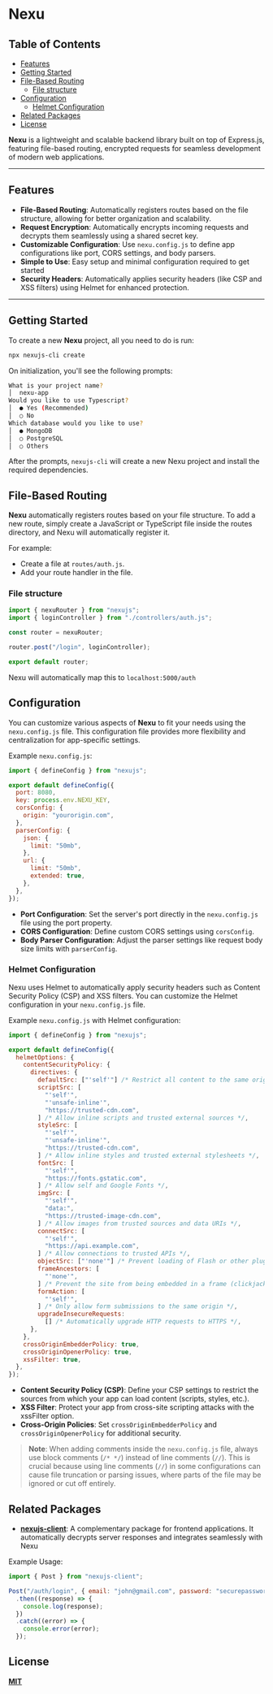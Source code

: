 # **Nexu**

## Table of Contents

- [Features](#features)
- [Getting Started](#getting-started)
- [File-Based Routing](#file-based-routing)
  - [File structure](#file-structure)
- [Configuration](#configuration)
  - [Helmet Configuration](#helmet-configuration)
- [Related Packages](#related-packages)
- [License](#license)

**Nexu** is a lightweight and scalable backend library built on top of Express.js, featuring file-based routing, encrypted requests for seamless development of modern web applications.

---

## Features

- **File-Based Routing**: Automatically registers routes based on the file structure, allowing for better organization and scalability.
- **Request Encryption**: Automatically encrypts incoming requests and decrypts them seamlessly using a shared secret key.
- **Customizable Configuration**: Use `nexu.config.js` to define app configurations like port, CORS settings, and body parsers.
- **Simple to Use**: Easy setup and minimal configuration required to get started
- **Security Headers**: Automatically applies security headers (like CSP and XSS filters) using Helmet for enhanced protection.

---

## Getting Started

To create a new **Nexu** project, all you need to do is run:

```bash
npx nexujs-cli create
```

On initialization, you'll see the following prompts:

```bash
What is your project name?
│  nexu-app
Would you like to use Typescript?
│  ● Yes (Recommended)
│  ○ No
Which database would you like to use?
│  ● MongoDB
│  ○ PostgreSQL
│  ○ Others
```

After the prompts, `nexujs-cli` will create a new Nexu project and install the required dependencies.

## File-Based Routing

**Nexu** automatically registers routes based on your file structure. To add a new route, simply create a JavaScript or TypeScript file inside the routes directory, and Nexu will automatically register it.

For example:

- Create a file at `routes/auth.js`.
- Add your route handler in the file.

### File structure

```js
import { nexuRouter } from "nexujs";
import { loginController } from "./controllers/auth.js";

const router = nexuRouter;

router.post("/login", loginController);

export default router;
```

Nexu will automatically map this to `localhost:5000/auth`

## Configuration

You can customize various aspects of **Nexu** to fit your needs using the `nexu.config.js` file. This configuration file provides more flexibility and centralization for app-specific settings.

Example `nexu.config.js`:

```js
import { defineConfig } from "nexujs";

export default defineConfig({
  port: 8080,
  key: process.env.NEXU_KEY,
  corsConfig: {
    origin: "yourorigin.com",
  },
  parserConfig: {
    json: {
      limit: "50mb",
    },
    url: {
      limit: "50mb",
      extended: true,
    },
  },
});
```

- **Port Configuration**: Set the server's port directly in the `nexu.config.js` file using the port property.
- **CORS Configuration**: Define custom CORS settings using `corsConfig`.
- **Body Parser Configuration**: Adjust the parser settings like request body size limits with `parserConfig`.

### Helmet Configuration

Nexu uses Helmet to automatically apply security headers such as Content Security Policy (CSP) and XSS filters. You can customize the Helmet configuration in your `nexu.config.js` file.

Example `nexu.config.js` with Helmet configuration:

```js
import { defineConfig } from "nexujs";

export default defineConfig({
  helmetOptions: {
    contentSecurityPolicy: {
      directives: {
        defaultSrc: ["'self'"] /* Restrict all content to the same origin */,
        scriptSrc: [
          "'self'",
          "'unsafe-inline'",
          "https://trusted-cdn.com",
        ] /* Allow inline scripts and trusted external sources */,
        styleSrc: [
          "'self'",
          "'unsafe-inline'",
          "https://trusted-cdn.com",
        ] /* Allow inline styles and trusted external stylesheets */,
        fontSrc: [
          "'self'",
          "https://fonts.gstatic.com",
        ] /* Allow self and Google Fonts */,
        imgSrc: [
          "'self'",
          "data:",
          "https://trusted-image-cdn.com",
        ] /* Allow images from trusted sources and data URIs */,
        connectSrc: [
          "'self'",
          "https://api.example.com",
        ] /* Allow connections to trusted APIs */,
        objectSrc: ["'none'"] /* Prevent loading of Flash or other plugins */,
        frameAncestors: [
          "'none'",
        ] /* Prevent the site from being embedded in a frame (clickjacking protection) */,
        formAction: [
          "'self'",
        ] /* Only allow form submissions to the same origin */,
        upgradeInsecureRequests:
          [] /* Automatically upgrade HTTP requests to HTTPS */,
      },
    },
    crossOriginEmbedderPolicy: true,
    crossOriginOpenerPolicy: true,
    xssFilter: true,
  },
});
```

- **Content Security Policy (CSP)**: Define your CSP settings to restrict the sources from which your app can load content (scripts, styles, etc.).
- **XSS Filter**: Protect your app from cross-site scripting attacks with the xssFilter option.
- **Cross-Origin Policies**: Set `crossOriginEmbedderPolicy` and `crossOriginOpenerPolicy` for additional security.

> **Note**: When adding comments inside the `nexu.config.js` file, always use block comments (`/* */`) instead of line comments (`//`). This is crucial because using line comments (`//`) in some configurations can cause file truncation or parsing issues, where parts of the file may be ignored or cut off entirely.

## Related Packages

- **[nexujs-client](https://www.npmjs.com/package/nexujs-client)**: A complementary package for frontend applications. It automatically decrypts server responses and integrates seamlessly with Nexu

Example Usage:

```js
import { Post } from "nexujs-client";

Post("/auth/login", { email: "john@gmail.com", password: "securepassword" })
  .then((response) => {
    console.log(response);
  })
  .catch((error) => {
    console.error(error);
  });
```

## License

**[MIT](./LICENSE)**
